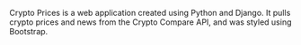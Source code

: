  Crypto Prices is a web application created using Python and Django. 
It pulls crypto prices and news from the Crypto Compare API, and was styled using Bootstrap.
